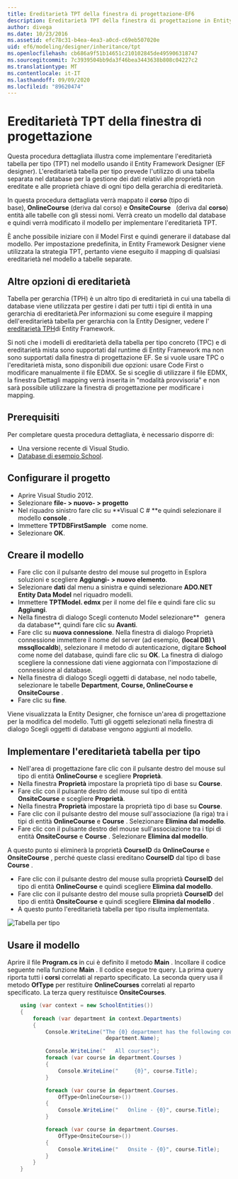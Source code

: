 ```yaml
---
title: Ereditarietà TPT della finestra di progettazione-EF6
description: Ereditarietà TPT della finestra di progettazione in Entity Framework 6
author: divega
ms.date: 10/23/2016
ms.assetid: efc78c31-b4ea-4ea3-a0cd-c69eb507020e
uid: ef6/modeling/designer/inheritance/tpt
ms.openlocfilehash: cb686a9f51b14651c210102845de495906318747
ms.sourcegitcommit: 7c3939504bb9da3f46bea3443638b808c04227c2
ms.translationtype: MT
ms.contentlocale: it-IT
ms.lasthandoff: 09/09/2020
ms.locfileid: "89620474"
---
```

# <a name="designer-tpt-inheritance"></a>Ereditarietà TPT della finestra di progettazione
Questa procedura dettagliata illustra come implementare l'ereditarietà tabella per tipo (TPT) nel modello usando il Entity Framework Designer (EF designer). L'ereditarietà tabella per tipo prevede l'utilizzo di una tabella separata nel database per la gestione dei dati relativi alle proprietà non ereditate e alle proprietà chiave di ogni tipo della gerarchia di ereditarietà.

In questa procedura dettagliata verrà mappato il **corso** (tipo di base), **OnlineCourse** (deriva dal corso) e **OnsiteCourse**   (deriva dal **corso**) entità alle tabelle con gli stessi nomi. Verrà creato un modello dal database e quindi verrà modificato il modello per implementare l'ereditarietà TPT.

È anche possibile iniziare con il Model First e quindi generare il database dal modello. Per impostazione predefinita, in Entity Framework Designer viene utilizzata la strategia TPT, pertanto viene eseguito il mapping di qualsiasi ereditarietà nel modello a tabelle separate.

## <a name="other-inheritance-options"></a>Altre opzioni di ereditarietà

Tabella per gerarchia (TPH) è un altro tipo di ereditarietà in cui una tabella di database viene utilizzata per gestire i dati per tutti i tipi di entità in una gerarchia di ereditarietà.Per informazioni su come eseguire il mapping dell'ereditarietà tabella per gerarchia con la Entity Designer, vedere l' [ereditarietà TPH](xref:ef6/modeling/designer/inheritance/tph)di Entity Framework. 

Si noti che i modelli di ereditarietà della tabella per tipo concreto (TPC) e di ereditarietà mista sono supportati dal runtime di Entity Framework ma non sono supportati dalla finestra di progettazione EF. Se si vuole usare TPC o l'ereditarietà mista, sono disponibili due opzioni: usare Code First o modificare manualmente il file EDMX. Se si sceglie di utilizzare il file EDMX, la finestra Dettagli mapping verrà inserita in "modalità provvisoria" e non sarà possibile utilizzare la finestra di progettazione per modificare i mapping.

## <a name="prerequisites"></a>Prerequisiti

Per completare questa procedura dettagliata, è necessario disporre di:

- Una versione recente di Visual Studio.
- [Database di esempio School](xref:ef6/resources/school-database).

## <a name="set-up-the-project"></a>Configurare il progetto

-   Aprire Visual Studio 2012.
-   Selezionare **file- &gt; nuovo- &gt; progetto**
-   Nel riquadro sinistro fare clic su **Visual C \# **e quindi selezionare il modello **console** .
-   Immettere **TPTDBFirstSample**   come nome.
-   Selezionare **OK**.

## <a name="create-a-model"></a>Creare il modello

-   Fare clic con il pulsante destro del mouse sul progetto in Esplora soluzioni e scegliere **Aggiungi- &gt; nuovo elemento**.
-   Selezionare **dati** dal menu a sinistra e quindi selezionare **ADO.NET Entity Data Model** nel riquadro modelli.
-   Immettere **TPTModel. edmx** per il nome del file e quindi fare clic su **Aggiungi**.
-   Nella finestra di dialogo Scegli contenuto Model selezionare**   genera da database**, quindi fare clic su **Avanti**.
-   Fare clic su **nuova connessione**.
    Nella finestra di dialogo Proprietà connessione immettere il nome del server (ad esempio, **(local DB) \\ mssqllocaldb**), selezionare il metodo di autenticazione, digitare **School**   come nome del database, quindi fare clic su **OK**.
    La finestra di dialogo scegliere la connessione dati viene aggiornata con l'impostazione di connessione al database.
-   Nella finestra di dialogo Scegli oggetti di database, nel nodo tabelle, selezionare le tabelle **Department**, **Course, OnlineCourse e OnsiteCourse** .
-   Fare clic su **fine**.

Viene visualizzata la Entity Designer, che fornisce un'area di progettazione per la modifica del modello. Tutti gli oggetti selezionati nella finestra di dialogo Scegli oggetti di database vengono aggiunti al modello.

## <a name="implement-table-per-type-inheritance"></a>Implementare l'ereditarietà tabella per tipo

-   Nell'area di progettazione fare clic con il pulsante destro del mouse sul tipo di entità **OnlineCourse** e scegliere **Proprietà**.
-   Nella finestra **Proprietà** impostare la proprietà tipo di base su **Course**.
-   Fare clic con il pulsante destro del mouse sul tipo di entità **OnsiteCourse** e scegliere **Proprietà**.
-   Nella finestra **Proprietà** impostare la proprietà tipo di base su **Course**.
-   Fare clic con il pulsante destro del mouse sull'associazione (la riga) tra i tipi di entità **OnlineCourse** e **Course** .
    Selezionare **Elimina dal modello**.
-   Fare clic con il pulsante destro del mouse sull'associazione tra i tipi di entità **OnsiteCourse** e **Course** .
    Selezionare **Elimina dal modello**.

A questo punto si eliminerà la proprietà **CourseID** da **OnlineCourse** e **OnsiteCourse** , perché queste classi ereditano **CourseID** dal tipo di base **Course** .

-   Fare clic con il pulsante destro del mouse sulla proprietà **CourseID** del tipo di entità **OnlineCourse** e quindi scegliere **Elimina dal modello**.
-   Fare clic con il pulsante destro del mouse sulla proprietà **CourseID** del tipo di entità **OnsiteCourse** e quindi scegliere **Elimina dal modello** .
-   A questo punto l'ereditarietà tabella per tipo risulta implementata.

![Tabella per tipo](~/ef6/media/tpt.png)

## <a name="use-the-model"></a>Usare il modello

Aprire il file **Program.cs** in cui è definito il metodo **Main** . Incollare il codice seguente nella funzione **Main** . Il codice esegue tre query. La prima query riporta tutti i **corsi** correlati al reparto specificato. La seconda query usa il metodo **OfType** per restituire **OnlineCourses** correlati al reparto specificato. La terza query restituisce **OnsiteCourses**.

``` csharp
    using (var context = new SchoolEntities())
    {
        foreach (var department in context.Departments)
        {
            Console.WriteLine("The {0} department has the following courses:",
                               department.Name);

            Console.WriteLine("   All courses");
            foreach (var course in department.Courses )
            {
                Console.WriteLine("     {0}", course.Title);
            }

            foreach (var course in department.Courses.
                OfType<OnlineCourse>())
            {
                Console.WriteLine("   Online - {0}", course.Title);
            }

            foreach (var course in department.Courses.
                OfType<OnsiteCourse>())
            {
                Console.WriteLine("   Onsite - {0}", course.Title);
            }
        }
    }
```
